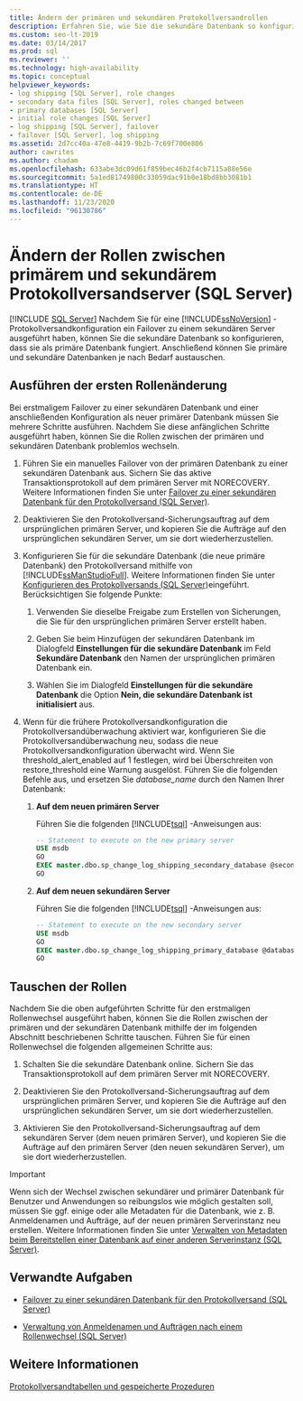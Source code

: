 ```yaml
---
title: Ändern der primären und sekundären Protokollversandrollen
description: Erfahren Sie, wie Sie die sekundäre Datenbank so konfigurieren, dass diese für Ihre Protokollversandlösungen von SQL Server als primäre Datenbank agiert.
ms.custom: seo-lt-2019
ms.date: 03/14/2017
ms.prod: sql
ms.reviewer: ''
ms.technology: high-availability
ms.topic: conceptual
helpviewer_keywords:
- log shipping [SQL Server], role changes
- secondary data files [SQL Server], roles changed between
- primary databases [SQL Server]
- initial role changes [SQL Server]
- log shipping [SQL Server], failover
- failover [SQL Server], log shipping
ms.assetid: 2d7cc40a-47e8-4419-9b2b-7c69f700e806
author: cawrites
ms.author: chadam
ms.openlocfilehash: 633abe3dc09d61f859bec46b2f4cb7115a88e56e
ms.sourcegitcommit: 5a1ed81749800c33059dac91b0e18bd8bb3081b1
ms.translationtype: HT
ms.contentlocale: de-DE
ms.lasthandoff: 11/23/2020
ms.locfileid: "96130786"
---
```

# <a name="change-roles-between-primary-and-secondary-log-shipping-servers-sql-server"></a>Ändern der Rollen zwischen primärem und sekundärem Protokollversandserver (SQL Server)
 [!INCLUDE [SQL Server](../../includes/applies-to-version/sqlserver.md)]
  Nachdem Sie für eine [!INCLUDE[ssNoVersion](../../includes/ssnoversion-md.md)] -Protokollversandkonfiguration ein Failover zu einem sekundären Server ausgeführt haben, können Sie die sekundäre Datenbank so konfigurieren, dass sie als primäre Datenbank fungiert. Anschließend können Sie primäre und sekundäre Datenbanken je nach Bedarf austauschen.  
  
## <a name="performing-the-initial-role-change"></a>Ausführen der ersten Rollenänderung  
 Bei erstmaligem Failover zu einer sekundären Datenbank und einer anschließenden Konfiguration als neuer primärer Datenbank müssen Sie mehrere Schritte ausführen. Nachdem Sie diese anfänglichen Schritte ausgeführt haben, können Sie die Rollen zwischen der primären und sekundären Datenbank problemlos wechseln.  
  
1.  Führen Sie ein manuelles Failover von der primären Datenbank zu einer sekundären Datenbank aus. Sichern Sie das aktive Transaktionsprotokoll auf dem primären Server mit NORECOVERY. Weitere Informationen finden Sie unter [Failover zu einer sekundären Datenbank für den Protokollversand &#40;SQL Server&#41;](../../database-engine/log-shipping/fail-over-to-a-log-shipping-secondary-sql-server.md).  
  
2.  Deaktivieren Sie den Protokollversand-Sicherungsauftrag auf dem ursprünglichen primären Server, und kopieren Sie die Aufträge auf den ursprünglichen sekundären Server, um sie dort wiederherzustellen.  
  
3.  Konfigurieren Sie für die sekundäre Datenbank (die neue primäre Datenbank) den Protokollversand mithilfe von [!INCLUDE[ssManStudioFull](../../includes/ssmanstudiofull-md.md)]. Weitere Informationen finden Sie unter [Konfigurieren des Protokollversands &#40;SQL Server&#41;](../../database-engine/log-shipping/configure-log-shipping-sql-server.md)eingeführt. Berücksichtigen Sie folgende Punkte:  
  
    1.  Verwenden Sie dieselbe Freigabe zum Erstellen von Sicherungen, die Sie für den ursprünglichen primären Server erstellt haben.  
  
    2.  Geben Sie beim Hinzufügen der sekundären Datenbank im Dialogfeld **Einstellungen für die sekundäre Datenbank** im Feld **Sekundäre Datenbank** den Namen der ursprünglichen primären Datenbank ein.  
  
    3.  Wählen Sie im Dialogfeld **Einstellungen für die sekundäre Datenbank** die Option **Nein, die sekundäre Datenbank ist initialisiert** aus.  
  
4.  Wenn für die frühere Protokollversandkonfiguration die Protokollversandüberwachung aktiviert war, konfigurieren Sie die Protokollversandüberwachung neu, sodass die neue Protokollversandkonfiguration überwacht wird.  Wenn Sie threshold_alert_enabled auf 1 festlegen, wird bei Überschreiten von restore_threshold eine Warnung ausgelöst. Führen Sie die folgenden Befehle aus, und ersetzen Sie *database_name* durch den Namen Ihrer Datenbank:  
  
    1.  **Auf dem neuen primären Server**  
  
         Führen Sie die folgenden [!INCLUDE[tsql](../../includes/tsql-md.md)] -Anweisungen aus:  
  
        ```sql  
        -- Statement to execute on the new primary server  
        USE msdb  
        GO  
        EXEC master.dbo.sp_change_log_shipping_secondary_database @secondary_database = N'database_name', @threshold_alert_enabled = 1;  
        GO  
        ```  
  
    2.  **Auf dem neuen sekundären Server**  
  
         Führen Sie die folgenden [!INCLUDE[tsql](../../includes/tsql-md.md)] -Anweisungen aus:  
  
        ```sql  
        -- Statement to execute on the new secondary server  
        USE msdb  
        GO  
        EXEC master.dbo.sp_change_log_shipping_primary_database @database=N'database_name', @threshold_alert_enabled = 1;  
        GO  
        ```  
  
## <a name="swapping-roles"></a>Tauschen der Rollen  
 Nachdem Sie die oben aufgeführten Schritte für den erstmaligen Rollenwechsel ausgeführt haben, können Sie die Rollen zwischen der primären und der sekundären Datenbank mithilfe der im folgenden Abschnitt beschriebenen Schritte tauschen. Führen Sie für einen Rollenwechsel die folgenden allgemeinen Schritte aus:  
  
1.  Schalten Sie die sekundäre Datenbank online. Sichern Sie das Transaktionsprotokoll auf dem primären Server mit NORECOVERY.  
  
2.  Deaktivieren Sie den Protokollversand-Sicherungsauftrag auf dem ursprünglichen primären Server, und kopieren Sie die Aufträge auf den ursprünglichen sekundären Server, um sie dort wiederherzustellen.  
  
3.  Aktivieren Sie den Protokollversand-Sicherungsauftrag auf dem sekundären Server (dem neuen primären Server), und kopieren Sie die Aufträge auf den primären Server (den neuen sekundären Server), um sie dort wiederherzustellen.  
  
> [!IMPORTANT]  
>  Wenn sich der Wechsel zwischen sekundärer und primärer Datenbank für Benutzer und Anwendungen so reibungslos wie möglich gestalten soll, müssen Sie ggf. einige oder alle Metadaten für die Datenbank, wie z. B. Anmeldenamen und Aufträge, auf der neuen primären Serverinstanz neu erstellen. Weitere Informationen finden Sie unter [Verwalten von Metadaten beim Bereitstellen einer Datenbank auf einer anderen Serverinstanz &#40;SQL Server&#41;](../../relational-databases/databases/manage-metadata-when-making-a-database-available-on-another-server.md).  
  
##  <a name="related-tasks"></a><a name="RelatedTasks"></a> Verwandte Aufgaben  
  
-   [Failover zu einer sekundären Datenbank für den Protokollversand &#40;SQL Server&#41;](../../database-engine/log-shipping/fail-over-to-a-log-shipping-secondary-sql-server.md)  
  
-   [Verwaltung von Anmeldenamen und Aufträgen nach einem Rollenwechsel &#40;SQL Server&#41;](../../sql-server/failover-clusters/management-of-logins-and-jobs-after-role-switching-sql-server.md)  
  
## <a name="see-also"></a>Weitere Informationen  
 [Protokollversandtabellen und gespeicherte Prozeduren](../../database-engine/log-shipping/log-shipping-tables-and-stored-procedures.md)  
  
  
